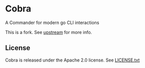 # Cobra

A Commander for modern go CLI interactions

This is a fork. See [upstream](https://github.com/spf13/cobra) for more info.

## License

Cobra is released under the Apache 2.0 license. See [LICENSE.txt](https://github.com/spf13/cobra/blob/master/LICENSE.txt)
